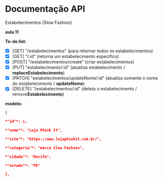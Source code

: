 # Documentação API

Estabelecimentos (Slow Fashion) 

**aula 11**

**To-do list:**

- [x]  [GET] "/estabelecimentos" (para retornar todos os estabelecimentos)
- [x]  [GET] "/:id" (retorna um estabelecimento especifico)
- [x]  [POST] "/estabelecimentos/create" (criar estabelecimentos)
- [x]  [PUT] "estabelecimento/:id"  (atualiza estabelecimento / **replaceEstabelecimento**)
- [x]  [PATCH] "estabelecimentos/updateNome/:id" (atualiza somente o nome do estabelecimento / **updateNome**)
- [x]  [DELETE] "/estabelecimentos/:id" (deleta o estabelecimento / remove**Estabelecimento**)

**modelo:**

```json
{
```

```json
*"id"*: 1,
```

```json
*"nome"*: "Loja Phink It",
```

```json
*"site"*: "https://www.lojaphinkit.com.br/",
```

```json
*"categoria"*: "marca Slow Fashion",
```

```json
*"cidade"*: "Recife",
```

```json
*"estado"*: "PE"
```

```json
},
```
